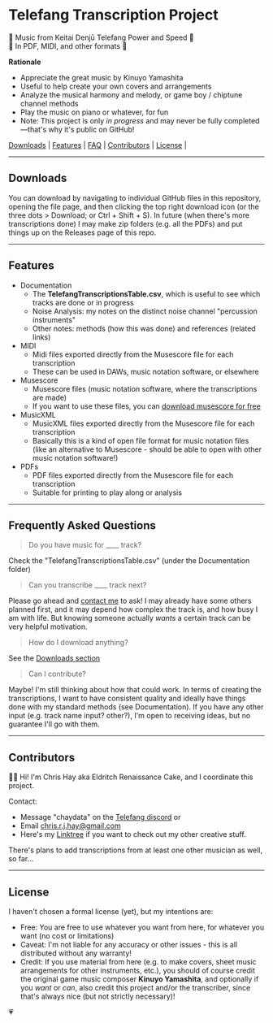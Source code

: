 # Telefang Transcription Project

🎵 Music from Keitai Denjū Telefang Power and Speed 🎉  
🧾 In PDF, MIDI, and other formats 🎹  

**Rationale**
* Appreciate the great music by Kinuyo Yamashita
* Useful to help create your own covers and arrangements
* Analyze the musical harmony and melody, or game boy / chiptune channel methods
* Play the music on piano or whatever, for fun
* Note: This project is only *in progress* and may never be fully completed—that's why it's public on GitHub!

[Downloads](#downloads) | [Features](#features)  | [FAQ](#frequently-asked-questions) | [Contributors](#contributors) | [License](#license) |

---  
## Downloads  

You can download by navigating to individual GitHub files in this repository, opening the file page, and then clicking the top right download icon (or the three dots > Download; or Ctrl + Shift + S).
In future (when there's more transcriptions done) I may make zip folders (e.g. all the PDFs) and put things up on the Releases page of this repo.

---  
## Features  
* Documentation
  * The **TelefangTranscriptionsTable.csv**, which is useful to see which tracks are done or in progress
  * Noise Analysis: my notes on the distinct noise channel "percussion instruments"
  * Other notes: methods (how this was done) and references (related links)
* MIDI
  * Midi files exported directly from the Musescore file for each transcription
  * These can be used in DAWs, music notation software, or elsewhere
* Musescore
  * Musescore files (music notation software, where the transcriptions are made)
  * If you want to use these files, you can [download musescore for free](https://musescore.org/)
* MusicXML
  * MusicXML files exported directly from the Musescore file for each transcription
  * Basically this is a kind of open file format for music notation files (like an alternative to Musescore - should be able to open with other music notation software!)
* PDFs
  *  PDF files exported directly from the Musescore file for each transcription
  *  Suitable for printing to play along or analysis

---
## Frequently Asked Questions

> Do you have music for ____ track?

Check the "TelefangTranscriptionsTable.csv" (under the Documentation folder)  

> Can you transcribe ____ track next?  

Please go ahead and [contact me](#contributors) to ask! I may already have some others planned first, and it may depend how complex the track is, and how busy I am with life. But knowing someone actually *wants* a certain track can be very helpful motivation.

> How do I download anything?

See the [Downloads section](#Downloads)  

> Can I contribute?

Maybe! I'm still thinking about how that could work. In terms of creating the transcriptions, I want to have consistent quality and ideally have things done with my standard methods (see Documentation). If you have any other input (e.g. track name input? other?), I'm open to receiving ideas, but no guarantee I'll go with them.  

---  
## Contributors

👋🏻 Hi! I'm Chris Hay aka Eldritch Renaissance Cake, and I coordinate this project.

Contact:  
* Message "chaydata" on the [Telefang discord](https://discord.com/invite/BMqRucb) or
* Email chris.r.j.hay@gmail.com
* Here's my [Linktree](https://linktr.ee/EldritchRenaissanceCake) if you want to check out my other creative stuff. 


There's plans to add transcriptions from at least one other musician as well, so far...  

---
## License

I haven't chosen a formal license (yet), but my intentions are:
* Free: You are free to use whatever you want from here, for whatever you want (no cost or limitations)
* Caveat: I'm not liable for any accuracy or other issues - this is all distributed without any warranty!
* Credit: If you use material from here (e.g. to make covers, sheet music arrangements for other instruments, etc.), you should of course credit the original game music composer **Kinuyo Yamashita**, and optionally if you *want* or *can*, also credit this project and/or the transcriber, since that's always nice (but not strictly necessary)!  

💗  
